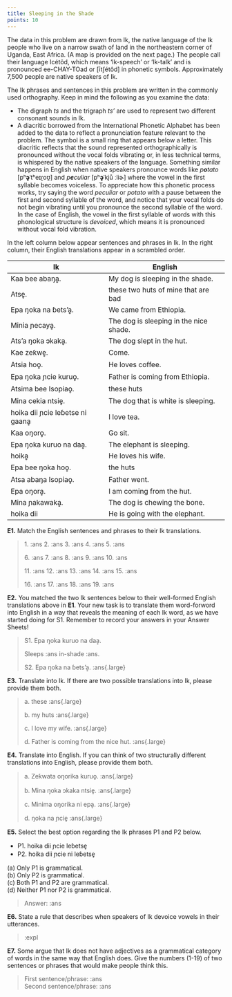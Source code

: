 ```yaml
---
title: Sleeping in the Shade 
points: 10
---
```


The data in this problem are drawn from Ik, the native language of the Ik people who live on a narrow swath of land in the northeastern corner of Uganda, East Africa. (A map is provided on the next page.) The people call their language Icétôd, which means ‘Ik-speech’ or ‘Ik-talk’ and is pronounced ee-CHAY-TOad or [ītʃétôd] in phonetic symbols. Approximately 7,500 people are native speakers of Ik.

The Ik phrases and sentences in this problem are written in the commonly used orthography. Keep in mind
the following as you examine the data:
- The digraph *ts* and the trigraph *ts’* are used to represent two different consonant sounds in Ik.
- A diacritic borrowed from the International Phonetic Alphabet has been added to the data to reflect a
pronunciation feature relevant to the problem. The symbol is a small ring that appears below a letter.
This diacritic reflects that the sound represented orthographically is pronounced without the vocal folds
vibrating or, in less technical terms, is whispered by the native speakers of the language. Something
similar happens in English when native speakers pronounce words like *p**o**tato* [pʰ**ə̥**ˈtʰeɪɾ̯oʊ̯] and *p**e**culiar*
[pʰ**ə̥**ˈkjů ːliɚ] where the vowel in the first syllable becomes voiceless. To appreciate how this phonetic
process works, try saying the word *peculiar* or *potato* with a pause between the first and second syllable
of the word, and notice that your vocal folds do not begin vibrating until you pronounce the second
syllable of the word. In the case of English, the vowel in the first syllable of words with this phonological
structure is *devoiced*, which means it is pronounced without vocal fold vibration.

In the left column below appear sentences and phrases in Ik. In the right column, their English translations
appear in a scrambled order.

| Ik | English |
| - | - |
| Ƙaa bee abaŋḁ. | My dog is sleeping in the shade. |
| Atse̥. | these two huts of mine that are bad |
| Epa ŋoka na ɓets’ḁ. | We came from Ethiopia. |
| Minia ɲecayḁ. | The dog is sleeping in the nice shade. |
| Ats’a ŋoka ɔkakḁ. | The dog slept in the hut. |
| Ƙae zeƙwe̥. | Come. |
| Atsia hoo̥. | He loves coffee. |
| Epa ŋoka ɲcie kuruo̥. | Father is coming from Ethiopia. |
| Atsima bee Isopiao̥. | these huts |
| Mina cekia ntsie̥. | The dog that is white is sleeping. |
| hoika dii ɲcie leɓetse ni gaanḁ | I love tea. |
| Ƙaa oŋoro̥. | Go sit. |
| Epa ŋoka kuruo na daḁ. | The elephant is sleeping. |
| hoikḁ | He loves his wife. |
| Epa bee ŋoka hoo̥. | the huts |
| Atsa abaŋa Isopiao̥. | Father went. |
| Epa oŋorḁ. | I am coming from the hut. |
| Mina ɲakawakḁ. | The dog is chewing the bone. |
| hoika dii | He is going with the elephant. |

**E1.** Match the English sentences and phrases to their Ik translations.

> 1\. :ans
> 2\. :ans
> 3\. :ans
> 4\. :ans
> 5\. :ans
>
> 6\. :ans
> 7\. :ans
> 8\. :ans
> 9\. :ans
> 10\. :ans
>
> 11\. :ans
> 12\. :ans
> 13\. :ans
> 14\. :ans
> 15\. :ans
>
> 16\. :ans
> 17\. :ans
> 18\. :ans
> 19\. :ans


**E2.** You matched the two Ik sentences below to their well-formed English
translations above in **E1**. Your new task is to translate them word-forword into English in a way that reveals the meaning of each Ik word, as
we have started doing for S1. Remember to record your answers in your
Answer Sheets!

> S1. Epa ŋoka kuruo na daḁ. 
>
> Sleeps :ans in-shade :ans.
>
> S2. Epa ŋoka na ɓets’ḁ. :ans{.large}

**E3.** Translate into Ik. If there are two possible translations into Ik, please
provide them both.

> a. these :ans{.large}
>
> b. my huts :ans{.large}
>
> c. I love my wife. :ans{.large}
>
> d. Father is coming from the nice hut. :ans{.large}


**E4.** Translate into English. If you can think of two structurally different translations into English, please
provide them both.

> a. Zeƙwata oŋorika kuruo̥. :ans{.large}
>
> b. Mina ŋoka ɔkaka ntsie̥. :ans{.large}
>
> c. Minima oŋorika ni epḁ. :ans{.large}
>
> d. ŋoka na ɲcie̥ :ans{.large}


**E5.** Select the best option regarding the Ik phrases P1 and P2 below.

- P1. hoika dii ɲcie leɓetse̥
- P2. hoika dii ɲcie ni leɓetse̥

(a) Only P1 is grammatical. <br>
(b) Only P2 is grammatical. <br>
(c) Both P1 and P2 are grammatical. <br>
(d) Neither P1 nor P2 is grammatical. <br>

> Answer: :ans


**E6.** State a rule that describes when speakers of Ik devoice vowels in their utterances.

> :expl

**E7.** Some argue that Ik does not have adjectives as a grammatical category of words in the same way that
English does. Give the numbers (1-19) of two sentences or phrases that would make people think this.

> First sentence/phrase: :ans <br>
> Second sentence/phrase: :ans